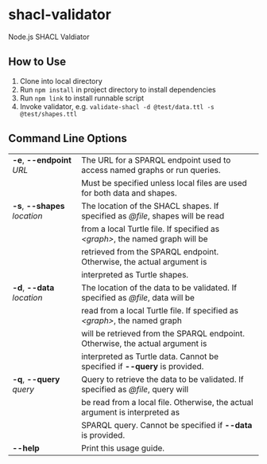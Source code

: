 # shacl-validator
Node.js SHACL Valdiator

## How to Use

1. Clone into local directory
2. Run `npm install` in project directory to install dependencies
3. Run `npm link` to install runnable script
4. Invoke validator, e.g. `validate-shacl -d @test/data.ttl -s @test/shapes.ttl`

## Command Line Options

|                       |                                                                               |                        
|-----------------------|-------------------------------------------------------------------------------|
| **-e**, **--endpoint** _URL_    | The URL for a SPARQL endpoint used to access named graphs or run queries.     
|                       |   Must be specified unless local files are used for both data and shapes.       
|  **-s**, **--shapes** _location_ |   The location of the SHACL shapes. If specified as _@file_, shapes will be read  
|                         | from a local Turtle file. If specified as  _\<graph>_, the named graph will be   
|                         | retrieved from the SPARQL endpoint. Otherwise, the actual argument is         
|                         | interpreted as Turtle shapes.                                                 
|  **-d**, **--data** _location_  |   The location of the data to be validated. If specified as _@file_, data will be 
|                       |   read from a local Turtle file. If specified as  _\<graph>_, the named graph      
|                       |   will be retrieved from the SPARQL endpoint. Otherwise, the actual argument is 
|                       |   interpreted as Turtle data. Cannot be specified if **--query** is provided.       
|  **-q**, **--query** _query_    |   Query to retrieve the data to be validated. If specified as _@file_, query will 
|                       |   be read from a local file.  Otherwise, the actual argument is interpreted as  
|                       |   SPARQL query. Cannot be specified if **--data** is provided.                      
|  **--help**               |   Print this usage guide.    